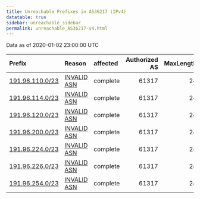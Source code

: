 ```yaml
---
title: Unreachable Prefixes in AS36217 (IPv4)
datatable: true
sidebar: unreachable_sidebar
permalink: unreachable_AS36217-v4.html
---
```


Data as of 2020-01-02 23:00:00 UTC


<div class="datatable-begin"></div>

| Prefix                                                   | Reason                                                                                                 | affected   |   Authorized AS |   MaxLength | Anchor                                         |   unreachable /24s |
|:---------------------------------------------------------|:-------------------------------------------------------------------------------------------------------|:-----------|----------------:|------------:|:-----------------------------------------------|-------------------:|
| [191.96.110.0/23](https://stat.ripe.net/191.96.110.0/23) | [INVALID ASN](https://rpki-validator.ripe.net/announcement-preview?asn=AS36217&prefix=191.96.110.0/23) | complete   |           61317 |          24 | [LACNIC](unreachable_LACNIC_RPKI_Root-v4.html) |                  2 |
| [191.96.114.0/23](https://stat.ripe.net/191.96.114.0/23) | [INVALID ASN](https://rpki-validator.ripe.net/announcement-preview?asn=AS36217&prefix=191.96.114.0/23) | complete   |           61317 |          24 | [LACNIC](unreachable_LACNIC_RPKI_Root-v4.html) |                  2 |
| [191.96.120.0/23](https://stat.ripe.net/191.96.120.0/23) | [INVALID ASN](https://rpki-validator.ripe.net/announcement-preview?asn=AS36217&prefix=191.96.120.0/23) | complete   |           61317 |          24 | [LACNIC](unreachable_LACNIC_RPKI_Root-v4.html) |                  2 |
| [191.96.200.0/23](https://stat.ripe.net/191.96.200.0/23) | [INVALID ASN](https://rpki-validator.ripe.net/announcement-preview?asn=AS36217&prefix=191.96.200.0/23) | complete   |           61317 |          24 | [LACNIC](unreachable_LACNIC_RPKI_Root-v4.html) |                  2 |
| [191.96.224.0/23](https://stat.ripe.net/191.96.224.0/23) | [INVALID ASN](https://rpki-validator.ripe.net/announcement-preview?asn=AS36217&prefix=191.96.224.0/23) | complete   |           61317 |          24 | [LACNIC](unreachable_LACNIC_RPKI_Root-v4.html) |                  2 |
| [191.96.226.0/23](https://stat.ripe.net/191.96.226.0/23) | [INVALID ASN](https://rpki-validator.ripe.net/announcement-preview?asn=AS36217&prefix=191.96.226.0/23) | complete   |           61317 |          24 | [LACNIC](unreachable_LACNIC_RPKI_Root-v4.html) |                  2 |
| [191.96.254.0/23](https://stat.ripe.net/191.96.254.0/23) | [INVALID ASN](https://rpki-validator.ripe.net/announcement-preview?asn=AS36217&prefix=191.96.254.0/23) | complete   |           61317 |          24 | [LACNIC](unreachable_LACNIC_RPKI_Root-v4.html) |                  2 |

<div class="datatable-end"></div>